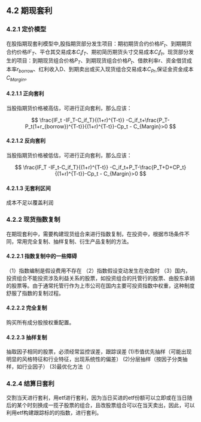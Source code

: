 
## 4.2 期现套利

### 4.2.1 定价模型
在股指期现套利模型中,股指期货部分发生项目：期初期货合约价格$IF_t$、到期期货合约价格$IF_T$、平仓其交易成本$C_if_T$、期初简历期货头寸交易成本$C_if_t$。现货部分发生的项目：到期现货组合价格$P_T$、到期现货组合价格$P_t$、借款利率r、资金借贷成本率$r_{borrow}$、红利收入D、到期卖出或买入现货组合交易成本$C_{Pr}$,保证金资金成本$C_{Margin}$。
#### 4.2.1.1 正向套利
当股指期货价格被高估，可进行正向套利，那么应该：

$$
\frac{IF_t -IF_T-C_if_T}{(1+r)^{T-t}} -C_if_t+\frac{P_T-P_t(1+r_{borrow})^{T-t}}{(1+r)^{T-t}}-Cp_t - C_{Margin}>0
$$

#### 4.2.1.2 反向套利
当股指期货价格被低估，可进行正向套利，那么应该：

$$
\frac{IF_T -IF_t-C_if_T}{(1+r)^{T-t}} -C_if_t+P_T-\frac{P_T+D+CP_t}{(1+r)^{T-t}}-Cp_t - C_{Margin}>0
$$

#### 4.2.1.3 无套利区间
成本不足以覆盖利润
### 4.2.2 现货指数复制
在期现套利中，需要构建现货组合来进行指数复制，在投资中，根据市场条件不同，常用完全复制、抽样复制、衍生产品复制的方法。
#### 4.2.2.1 指数复制中的一些障碍
（1）指数编制是假设费用不存在
（2）指数假设变动发生在收盘时
（3）国内，投资组合不能投资涉及利益关系的股票，如投资组合的托管行的股票、由股东承销的股票等。由于通常托管行作为上市公司在国内主要可投资指数中权重，这种制度舒服了指数的复制过程。
#### 4.2.2.2 完全复制
购买所有成分股按权重配置。
#### 4.2.2.3 抽样复制
抽取因子相同的股票，必须经常监控误差，跟踪误差
(1)市值优先抽样（可能出现明显的风格特征和行业特征，出现系统性的偏差）
(2)分层抽样（按因子分类抽样，如行业因子）
(3)最优化方法（）

### 4.2.4 结算日套利
交割当天进行套利，用etf进行套利，因为当日买进的etf份额可以立即或在当日随后的某个时刻换成一揽子股票的组合，且改股票组合可以在当天卖出，因此，可以利用etf构建跟踪标的的指数，进行套利。